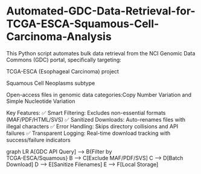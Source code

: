 # Automated-GDC-Data-Retrieval-for-TCGA-ESCA-Squamous-Cell-Carcinoma-Analysis
This Python script automates bulk data retrieval from the NCI Genomic Data Commons (GDC) portal, specifically targeting:

TCGA-ESCA (Esophageal Carcinoma) project

Squamous Cell Neoplasms subtype

Open-access files in genomic data categories:Copy Number Variation and Simple Nucleotide Variation

Key Features:
✅ Smart Filtering: Excludes non-essential formats (MAF/PDF/HTML/SVS)
✅ Sanitized Downloads: Auto-renames files with illegal characters
✅ Error Handling: Skips directory collisions and API failures
✅ Transparent Logging: Real-time download tracking with success/failure indicators

graph LR
A[GDC API Query] --> B{Filter by<br>TCGA-ESCA/Squamous}
B --> C[Exclude MAF/PDF/SVS]
C --> D[Batch Download]
D --> E[Sanitize Filenames]
E --> F[Local Storage]
